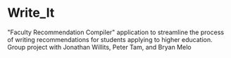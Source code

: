 # Write_It
"Faculty Recommendation Compiler" application to streamline the process of writing recommendations for students applying to higher education.
Group project with Jonathan Willits, Peter Tam, and Bryan Melo
